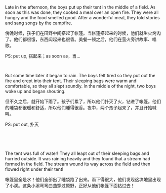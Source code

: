 Late in the afternoon, the boys put up their tent in the middle of a field. As soon as this was done, they cooked a meal over an open fire. They were all hungry and the food smelled good. After a wonderful meal, they told stories and sang songs by the campfire.

傍晚时候，孩子们在田野中间搭起了帐篷。当帐篷搭起来的时候，他们就生火烤肉了。他们都很饿，东西闻起来也很香。美餐一顿之后，他们在萤火旁讲故事、唱歌。

PS: put up, 搭起来；as soon as，当...

        



But some time later it began to rain. The boys felt tired so they put out the fire and crept into their tent. Their sleeping bags were warm and comfortable, so they all slept soundly. In the middle of the night, two boys woke up and began shouting.

但不久之后，就开始下雨了。孩子们累了，所以他们扑灭了火，钻进了帐篷。他们的睡袋都很暖和舒适，所以他们睡得很香。夜中，两个孩子起来了，并且开始喊叫。

PS: put out, 扑灭

    

    



The tent was full of water! They all leapt out of their sleeping bags and hurried outside. It was raining heavily and they found that a stream had formed in the field. The stream wound its way across the field and then flowed right under their tent!

帐篷里全是水！他们全部出了睡袋跑了出来。雨下得很大，他们发现这块地里出现了小溪。这条小溪弯弯曲曲穿过原野，正好从他们帐篷下面钻过去！
